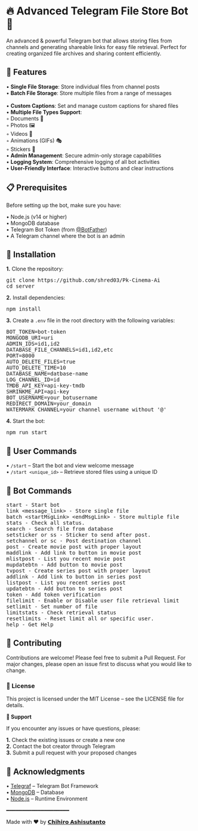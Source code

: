 <h1>🔥 Advanced Telegram File Store Bot 📁</h1>

An advanced &amp; powerful Telegram bot that allows storing files from channels and generating shareable links for easy file retrieval. Perfect for creating organized file archives and sharing content efficiently.

<h2>🌟 Features</h2>

• <b>Single File Storage</b>: Store individual files from channel posts<br>
• <b>Batch File Storage</b>: Store multiple files from a range of messages<br>  
• <b>Custom Captions</b>: Set and manage custom captions for shared files<br>
• <b>Multiple File Types Support</b>:<br>
  ◦ Documents 📄<br>
  ◦ Photos 🖼️<br>
  ◦ Videos 🎥<br>
  ◦ Animations (GIFs) 🎭<br>
  ◦ Stickers 🎯<br>
• <b>Admin Management</b>: Secure admin-only storage capabilities<br>
• <b>Logging System</b>: Comprehensive logging of all bot activities<br>
• <b>User-Friendly Interface</b>: Interactive buttons and clear instructions<br>

<h2>📋 Prerequisites</h2>

Before setting up the bot, make sure you have:

• Node.js (v14 or higher)<br>
• MongoDB database<br>
• Telegram Bot Token (from <a href="https://t.me/botfather">@BotFather</a>)<br>
• A Telegram channel where the bot is an admin<br>

<h2>🚀 Installation</h2>

<b>1.</b> Clone the repository:
<pre>git clone https://github.com/shred03/Pk-Cinema-Ai
cd server</pre>

<b>2.</b> Install dependencies:
<pre>npm install</pre>

<b>3.</b> Create a <code>.env</code> file in the root directory with the following variables:
<pre>BOT_TOKEN=bot-token
MONGODB_URI=uri
ADMIN_IDS=id1,id2
DATABASE_FILE_CHANNELS=id1,id2,etc
PORT=8000
AUTO_DELETE_FILES=true
AUTO_DELETE_TIME=10
DATABASE_NAME=datbase-name
LOG_CHANNEL_ID=id
TMDB_API_KEY=api-key-tmdb
SHRINKME_API=api-key
BOT_USERNAME=your_botusername
REDIRECT_DOMAIN=your_domain
WATERMARK_CHANNEL=your_channel_username without '@'</pre>

<b>4.</b> Start the bot:
<pre>npm run start</pre>

<h2>👥 User Commands</h2>

• <code>/start</code> – Start the bot and view welcome message<br>
• <code>/start &lt;unique_id&gt;</code> – Retrieve stored files using a unique ID<br>

<h2>📝 Bot Commands</h2>
<pre>start - Start bot 
link &lt;message_link&gt; - Store single file
batch &lt;startMsgLink&gt; &lt;endMsgLink&gt; - Store multiple file
stats - Check all status.
search - Search file from database
setsticker or ss - Sticker to send after post.
setchannel or sc - Post destination channel
post - Create movie post with proper layout
maddlink - Add link to button in movie post
mlistpost - List you recent movie post
mupdatebtn - Add button to movie post
tvpost - Create series post with proper layout
addlink - Add link to button in series post
listpost - List you recent series post
updatebtn - Add button to series post 
token - Add token verification
filelimit - Enable or Disable user file retrieval limit
setlimit - Set number of file
limitstats - Check retrieval status 
resetlimits - Reset limit all or specific user.
help - Get Help</pre>

<h2>🤝 Contributing</h2>

Contributions are welcome! Please feel free to submit a Pull Request. For major changes, please open an issue first to discuss what you would like to change.

<h3>📜 License</h3>

This project is licensed under the MIT License – see the LICENSE file for details.

<b>💬 Support</b>

If you encounter any issues or have questions, please:

<b>1.</b> Check the existing issues or create a new one<br>
<b>2.</b> Contact the bot creator through Telegram<br>
<b>3.</b> Submit a pull request with your proposed changes<br>

<h2>🙏 Acknowledgments</h2>

• <a href="https://github.com/telegraf/telegraf">Telegraf</a> – Telegram Bot Framework<br>
• <a href="https://www.mongodb.com/">MongoDB</a> – Database<br>
• <a href="https://nodejs.org/">Node.js</a> – Runtime Environment<br>

━━━━━━━━━━━━━━━━━━━━

Made with ❤️ by <a href="https://t.me/chihiro_assistant_bot">𝗖𝗵𝗶𝗵𝗶𝗿𝗼 𝗔𝘀𝗵𝗶𝘀𝘂𝘁𝗮𝗻𝘁𝗼</a>